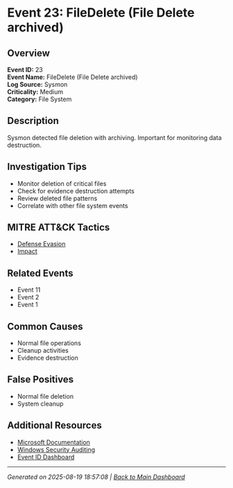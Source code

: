 # Event 23: FileDelete (File Delete archived)

## Overview
**Event ID:** 23  
**Event Name:** FileDelete (File Delete archived)  
**Log Source:** Sysmon  
**Criticality:** Medium  
**Category:** File System  

## Description
Sysmon detected file deletion with archiving. Important for monitoring data destruction.

## Investigation Tips
- Monitor deletion of critical files
- Check for evidence destruction attempts
- Review deleted file patterns
- Correlate with other file system events

## MITRE ATT&CK Tactics
- [Defense Evasion](https://attack.mitre.org/tactics/TA0005/)
- [Impact](https://attack.mitre.org/tactics/TA0040/)

## Related Events
- Event 11
- Event 2
- Event 1

## Common Causes
- Normal file operations
- Cleanup activities
- Evidence destruction

## False Positives
- Normal file deletion
- System cleanup

## Additional Resources
- [Microsoft Documentation](https://learn.microsoft.com/en-us/sysinternals/downloads/sysmon#events)
- [Windows Security Auditing](https://learn.microsoft.com/en-us/windows/security/threat-protection/auditing/audit-events)
- [Event ID Dashboard](../index.html)

---
*Generated on 2025-08-19 18:57:08 | [Back to Main Dashboard](../index.html)*
